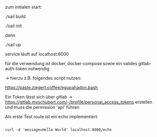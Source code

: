 zum initialen start:

./sail build

./sail init

dann

./sail up

service läuft auf localhost:8000

für die verwendung ist docker, docker-compose sowie ein valides gitlab-auth-token notwendig

-> hierzu z.B. folgendes script nutzen:

https://paste.ziegert.coffee/egupahadon.bash

Ein Token lässt sich über gitlab -> https://gitlab.myschubert.com/-/profile/personal_access_tokens erstellen und muss die permission 'api' führen

Als erste Test route ist ein echo implementiert:

<code>
curl -d 'message=Hello World' localhost:8000/echo
</code>